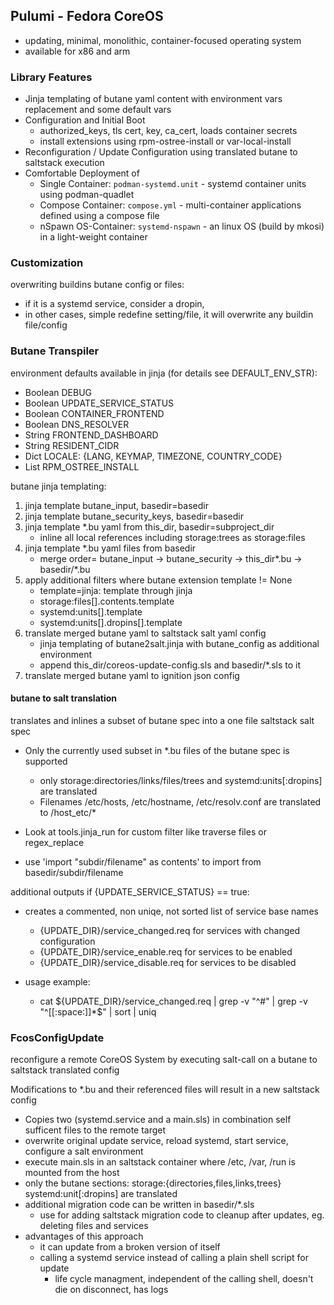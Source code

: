 ## Pulumi - Fedora CoreOS

- updating, minimal, monolithic, container-focused operating system
- available for x86 and arm

### Library Features

- Jinja templating of butane yaml content with environment vars replacement and some default vars
- Configuration and Initial Boot
    - authorized_keys, tls cert, key, ca_cert, loads container secrets
    - install extensions using rpm-ostree-install or var-local-install
- Reconfiguration / Update Configuration using translated butane to saltstack execution
- Comfortable Deployment of
    - Single Container: `podman-systemd.unit` - systemd container units using podman-quadlet
    - Compose Container: `compose.yml` - multi-container applications defined using a compose file
    - nSpawn OS-Container: `systemd-nspawn` - an linux OS (build by mkosi) in a light-weight container

### Customization

overwriting buildins butane config or files:

- if it is a systemd service, consider a dropin,
- in other cases, simple redefine setting/file, it will overwrite any buildin file/config


### Butane Transpiler

environment defaults available in jinja (for details see DEFAULT_ENV_STR):

- Boolean DEBUG
- Boolean UPDATE_SERVICE_STATUS
- Boolean CONTAINER_FRONTEND
- Boolean DNS_RESOLVER
- String  FRONTEND_DASHBOARD
- String  RESIDENT_CIDR
- Dict LOCALE: {LANG, KEYMAP, TIMEZONE, COUNTRY_CODE}
- List RPM_OSTREE_INSTALL

butane jinja templating:

1. jinja template butane_input, basedir=basedir
2. jinja template butane_security_keys, basedir=basedir
3. jinja template *.bu yaml from this_dir, basedir=subproject_dir
    - inline all local references including storage:trees as storage:files
4. jinja template *.bu yaml files from basedir
    - merge order= butane_input -> butane_security -> this_dir*.bu -> basedir/*.bu
5. apply additional filters where butane extension template != None
    - template=jinja: template through jinja
    - storage:files[].contents.template
    - systemd:units[].template
    - systemd:units[].dropins[].template
6. translate merged butane yaml to saltstack salt yaml config
    - jinja templating of butane2salt.jinja with butane_config as additional environment
    - append this_dir/coreos-update-config.sls and basedir/*.sls to it
7. translate merged butane yaml to ignition json config

#### butane to salt translation

translates and inlines a subset of butane spec into a one file saltstack salt spec

- Only the currently used subset in *.bu files of the butane spec is supported
  - only storage:directories/links/files/trees and systemd:units[:dropins] are translated
  - Filenames /etc/hosts, /etc/hostname, /etc/resolv.conf are translated to /host_etc/*

- Look at tools.jinja_run for custom filter like traverse files or regex_replace
- use 'import "subdir/filename" as contents' to import from basedir/subdir/filename

additional outputs if {UPDATE_SERVICE_STATUS} == true:

- creates a commented, non uniqe, not sorted list of service base names
  - {UPDATE_DIR}/service_changed.req for services with changed configuration
  - {UPDATE_DIR}/service_enable.req for services to be enabled
  - {UPDATE_DIR}/service_disable.req for services to be disabled

- usage example:
  - cat ${UPDATE_DIR}/service_changed.req | grep -v "^#" | grep -v "^[[:space:]]*$" | sort | uniq

### FcosConfigUpdate

reconfigure a remote CoreOS System by executing salt-call on a butane to saltstack translated config

Modifications to *.bu and their referenced files will result in a new saltstack config

- Copies two (systemd.service and a main.sls) in combination self sufficent files to the remote target
- overwrite original update service, reload systemd, start service, configure a salt environment
- execute main.sls in an saltstack container where /etc, /var, /run is mounted from the host
- only the butane sections: storage:{directories,files,links,trees} systemd:unit[:dropins] are translated
- additional migration code can be written in basedir/*.sls
    - use for adding saltstack migration code to cleanup after updates, eg. deleting files and services
- advantages of this approach
    - it can update from a broken version of itself
    - calling a systemd service instead of calling a plain shell script for update
        - life cycle managment, independent of the calling shell, doesn't die on disconnect, has logs

